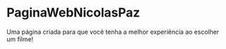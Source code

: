 # PaginaWebNicolasPaz
Uma página criada para que você tenha a melhor experiência ao escolher um filme!
